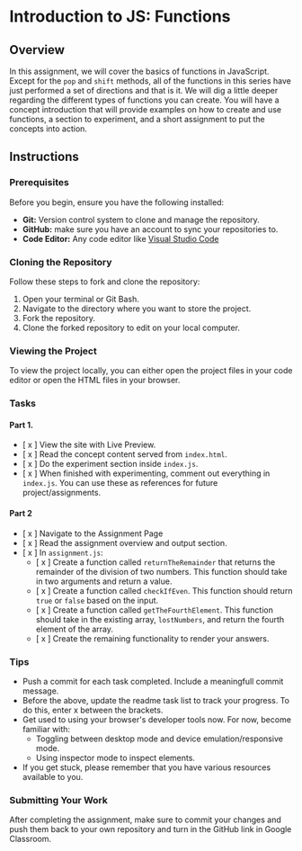# Introduction to JS: Functions

## Overview
In this assignment, we will cover the basics of functions in JavaScript. Except for the `pop` and `shift` methods, all of the functions in this series have just performed a set of directions and that is it. We will dig a little deeper regarding the different types of functions you can create. You will have a concept introduction that will provide examples on how to create and use functions, a section to experiment, and a short assignment to put the concepts into action.

## Instructions

### Prerequisites

Before you begin, ensure you have the following installed:

- **Git:** Version control system to clone and manage the repository.
- **GitHub:** make sure you have an account to sync your repositories to.
- **Code Editor:** Any code editor like [Visual Studio Code](https://code.visualstudio.com/)

### Cloning the Repository

Follow these steps to fork and clone the repository:

1. Open your terminal or Git Bash.
2. Navigate to the directory where you want to store the project.
3. Fork the repository.
4. Clone the forked repository to edit on your local computer.

### Viewing the Project

To view the project locally, you can either open the project files in your code editor or open the HTML files in your browser.

### Tasks

#### Part 1.

- [ x ] View the site with Live Preview.
- [ x ] Read the concept content served from `index.html`.
- [ x ] Do the experiment section inside `index.js`.
- [ x ] When finished with experimenting, comment out everything in `index.js`. You can use these as references for future project/assignments.

#### Part 2

- [ x ] Navigate to the Assignment Page
- [ x ] Read the assignment overview and output section.
- [ x ] In `assignment.js`:
    - [ x ] Create a function called `returnTheRemainder` that returns the remainder of the division of two numbers. This function should take in two arguments and return a value.
    - [ x ] Create a function called `checkIfEven`. This function should return `true` or `false` based on the input.
    - [ x ] Create a function called `getTheFourthElement`. This function should take in the existing array, `lostNumbers`, and return the fourth element of the array.
    - [ x ] Create the remaining functionality to render your answers.


### Tips
- Push a commit for each task completed. Include a meaningfull commit message.
- Before the above, update the readme task list to track your progress. To do this, enter x between the brackets.
- Get used to using your browser's developer tools now. For now, become familiar with: 
    - Toggling between desktop mode and device emulation/responsive mode.
    - Using inspector mode to inspect elements.
- If you get stuck, please remember that you have various resources available to you.


### Submitting Your Work

After completing the assignment, make sure to commit your changes and push them back to your own repository and turn in the GitHub link in Google Classroom.